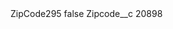 <?xml version="1.0" encoding="UTF-8"?>
<CustomMetadata xmlns="http://soap.sforce.com/2006/04/metadata" xmlns:xsi="http://www.w3.org/2001/XMLSchema-instance" xmlns:xsd="http://www.w3.org/2001/XMLSchema">
    <label>ZipCode295</label>
    <protected>false</protected>
    <values>
        <field>Zipcode__c</field>
        <value xsi:type="xsd:string">20898</value>
    </values>
</CustomMetadata>
